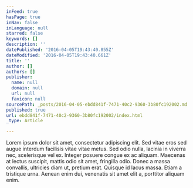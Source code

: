 ```yaml
---
inFeed: true
hasPage: true
inNav: false
inLanguage: null
starred: false
keywords: []
description: ''
datePublished: '2016-04-05T19:43:40.855Z'
dateModified: '2016-04-05T19:43:40.661Z'
title: ''
author: []
authors: []
publisher:
  name: null
  domain: null
  url: null
  favicon: null
sourcePath: _posts/2016-04-05-ebdd841f-7471-40c2-9360-3b80fc192002.md
published: true
url: ebdd841f-7471-40c2-9360-3b80fc192002/index.html
_type: Article

---
```

Lorem ipsum dolor sit amet, consectetur adipiscing elit. Sed vitae eros sed augue interdum facilisis vitae vitae metus. Sed odio nulla, lacinia in viverra nec, scelerisque vel ex. Integer posuere congue ex ac aliquam. Maecenas at lectus suscipit, mattis odio sit amet, fringilla odio. Donec a massa convallis, ultricies diam ut, pretium erat. Quisque id lacus massa. Etiam a tristique urna. Aenean enim dui, venenatis sit amet elit a, porttitor aliquam enim.